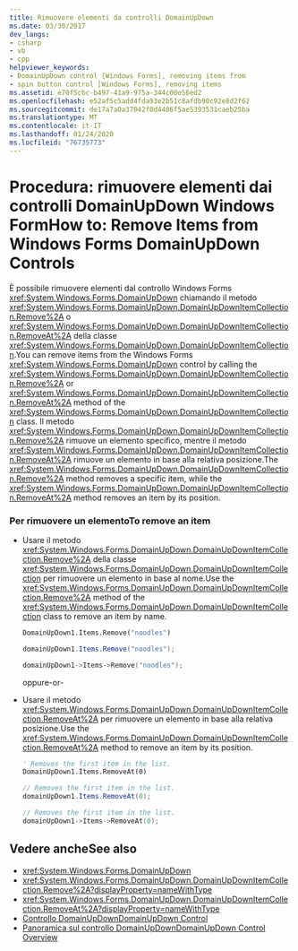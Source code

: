 ```yaml
---
title: Rimuovere elementi da controlli DomainUpDown
ms.date: 03/30/2017
dev_langs:
- csharp
- vb
- cpp
helpviewer_keywords:
- DomainUpDown control [Windows Forms], removing items from
- spin button control [Windows Forms], removing items
ms.assetid: e70f5cbc-b497-41a9-975a-344c00e56ed2
ms.openlocfilehash: e52af5c5add4fda93e2b51c8afdb90c92e8d2f62
ms.sourcegitcommit: de17a7a0a37042f0d4406f5ae5393531caeb25ba
ms.translationtype: MT
ms.contentlocale: it-IT
ms.lasthandoff: 01/24/2020
ms.locfileid: "76735773"
---
```

# <a name="how-to-remove-items-from-windows-forms-domainupdown-controls"></a><span data-ttu-id="696ab-102">Procedura: rimuovere elementi dai controlli DomainUpDown Windows Form</span><span class="sxs-lookup"><span data-stu-id="696ab-102">How to: Remove Items from Windows Forms DomainUpDown Controls</span></span>
<span data-ttu-id="696ab-103">È possibile rimuovere elementi dal controllo Windows Forms <xref:System.Windows.Forms.DomainUpDown> chiamando il metodo <xref:System.Windows.Forms.DomainUpDown.DomainUpDownItemCollection.Remove%2A> o <xref:System.Windows.Forms.DomainUpDown.DomainUpDownItemCollection.RemoveAt%2A> della classe <xref:System.Windows.Forms.DomainUpDown.DomainUpDownItemCollection>.</span><span class="sxs-lookup"><span data-stu-id="696ab-103">You can remove items from the Windows Forms <xref:System.Windows.Forms.DomainUpDown> control by calling the <xref:System.Windows.Forms.DomainUpDown.DomainUpDownItemCollection.Remove%2A> or <xref:System.Windows.Forms.DomainUpDown.DomainUpDownItemCollection.RemoveAt%2A> method of the <xref:System.Windows.Forms.DomainUpDown.DomainUpDownItemCollection> class.</span></span> <span data-ttu-id="696ab-104">Il metodo <xref:System.Windows.Forms.DomainUpDown.DomainUpDownItemCollection.Remove%2A> rimuove un elemento specifico, mentre il metodo <xref:System.Windows.Forms.DomainUpDown.DomainUpDownItemCollection.RemoveAt%2A> rimuove un elemento in base alla relativa posizione.</span><span class="sxs-lookup"><span data-stu-id="696ab-104">The <xref:System.Windows.Forms.DomainUpDown.DomainUpDownItemCollection.Remove%2A> method removes a specific item, while the <xref:System.Windows.Forms.DomainUpDown.DomainUpDownItemCollection.RemoveAt%2A> method removes an item by its position.</span></span>  
  
### <a name="to-remove-an-item"></a><span data-ttu-id="696ab-105">Per rimuovere un elemento</span><span class="sxs-lookup"><span data-stu-id="696ab-105">To remove an item</span></span>  
  
- <span data-ttu-id="696ab-106">Usare il metodo <xref:System.Windows.Forms.DomainUpDown.DomainUpDownItemCollection.Remove%2A> della classe <xref:System.Windows.Forms.DomainUpDown.DomainUpDownItemCollection> per rimuovere un elemento in base al nome.</span><span class="sxs-lookup"><span data-stu-id="696ab-106">Use the <xref:System.Windows.Forms.DomainUpDown.DomainUpDownItemCollection.Remove%2A> method of the <xref:System.Windows.Forms.DomainUpDown.DomainUpDownItemCollection> class to remove an item by name.</span></span>  
  
    ```vb  
    DomainUpDown1.Items.Remove("noodles")  
    ```  
  
    ```csharp  
    domainUpDown1.Items.Remove("noodles");  
    ```  
  
    ```cpp  
    domainUpDown1->Items->Remove("noodles");  
    ```  
  
     <span data-ttu-id="696ab-107">oppure</span><span class="sxs-lookup"><span data-stu-id="696ab-107">-or-</span></span>  
  
- <span data-ttu-id="696ab-108">Usare il metodo <xref:System.Windows.Forms.DomainUpDown.DomainUpDownItemCollection.RemoveAt%2A> per rimuovere un elemento in base alla relativa posizione.</span><span class="sxs-lookup"><span data-stu-id="696ab-108">Use the <xref:System.Windows.Forms.DomainUpDown.DomainUpDownItemCollection.RemoveAt%2A> method to remove an item by its position.</span></span>  
  
    ```vb  
    ' Removes the first item in the list.  
    DomainUpDown1.Items.RemoveAt(0)  
    ```  
  
    ```csharp  
    // Removes the first item in the list.  
    domainUpDown1.Items.RemoveAt(0);  
    ```  
  
    ```cpp  
    // Removes the first item in the list.  
    domainUpDown1->Items->RemoveAt(0);  
    ```  
  
## <a name="see-also"></a><span data-ttu-id="696ab-109">Vedere anche</span><span class="sxs-lookup"><span data-stu-id="696ab-109">See also</span></span>

- <xref:System.Windows.Forms.DomainUpDown>
- <xref:System.Windows.Forms.DomainUpDown.DomainUpDownItemCollection.Remove%2A?displayProperty=nameWithType>
- <xref:System.Windows.Forms.DomainUpDown.DomainUpDownItemCollection.RemoveAt%2A?displayProperty=nameWithType>
- [<span data-ttu-id="696ab-110">Controllo DomainUpDown</span><span class="sxs-lookup"><span data-stu-id="696ab-110">DomainUpDown Control</span></span>](domainupdown-control-windows-forms.md)
- [<span data-ttu-id="696ab-111">Panoramica sul controllo DomainUpDown</span><span class="sxs-lookup"><span data-stu-id="696ab-111">DomainUpDown Control Overview</span></span>](domainupdown-control-overview-windows-forms.md)
